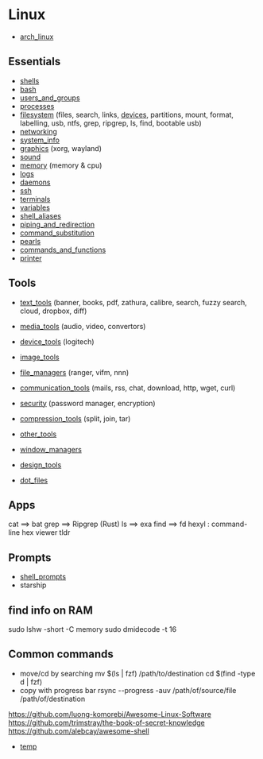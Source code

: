 # Linux

- [arch_linux](./arch_linux/index.md)


## Essentials
- [shells](./shells.md)
- [bash](./bash/index.md)
- [users_and_groups](./users_and_groups.md)
- [processes](./processes.md)
- [filesystem](./filesystem.md) (files, search, links, [devices](devices), partitions, mount, format, labelling, usb, ntfs, grep, ripgrep, ls, find, bootable usb)
- [networking](./networking.md)
- [system_info](./system_info.md)
- [graphics](./linux_graphics.md) (xorg, wayland)
- [sound](./sound.md)
- [memory](./memory.md) (memory & cpu)
- [logs](./logs.md)
- [daemons](./daemons.md)
- [ssh](./ssh.md)
- [terminals](./terminals.md)
- [variables](variables.md)
- [shell_aliases](shell_aliases)
- [piping_and_redirection](piping_and_redirection)
- [command_substitution](command_substitution)
- [pearls](pearls)
- [commands_and_functions](commands_and_functions)
- [printer](printer.md)


## Tools
- [text_tools](./text_tools.md) (banner, books, pdf, zathura, calibre, search, fuzzy search, cloud, dropbox, diff)
- [media_tools](./media_tools.md) (audio, video, convertors)
- [device_tools](./device_tools.md) (logitech)
- [image_tools](./image_tools.md)
- [file_managers](./file_managers.md) (ranger, vifm, nnn)
- [communication_tools](./communication_tools.md) (mails, rss, chat, download, http, wget, curl)
- [security](./security.md) (password manager, encryption)
- [compression_tools](./compression_tools.md) (split, join, tar)
- [other_tools](./other_tools.md)
- [window_managers](./window_managers.md)
- [design_tools](./design_tools.md)


- [dot_files](./dot_files.md)

## Apps
cat ==> bat
grep ==> Ripgrep (Rust)
ls ==> exa
find ==> fd
hexyl : command-line hex viewer
tldr

## Prompts
- [shell_prompts](shell_prompts)
- starship

## find info on RAM
sudo lshw -short -C memory
sudo dmidecode -t 16

## Common commands
- move/cd by searching
 mv $(ls | fzf) /path/to/destination
 cd $(find -type d | fzf)
- copy with progress bar
  rsync --progress -auv /path/of/source/file /path/of/destination


https://github.com/luong-komorebi/Awesome-Linux-Software
https://github.com/trimstray/the-book-of-secret-knowledge
https://github.com/alebcay/awesome-shell


- [temp](./temp.md)
